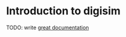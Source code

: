 # Introduction to digisim

TODO: write [great documentation](http://jacobian.org/writing/what-to-write/)

